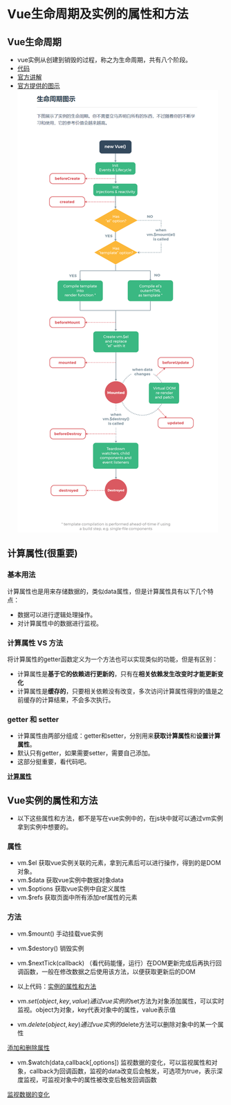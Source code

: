 # Vue生命周期及实例的属性和方法
## Vue生命周期
- vue实例从创建到销毁的过程，称之为生命周期，共有八个阶段。
- [代码](https://github.com/wangwren/Vue-learning/blob/master/vue03/03.html)
- [官方讲解](https://cn.vuejs.org/v2/api/#%E9%80%89%E9%A1%B9-%E7%94%9F%E5%91%BD%E5%91%A8%E6%9C%9F%E9%92%A9%E5%AD%90)
- [官方提供的图示](https://cn.vuejs.org/v2/guide/instance.html#%E7%94%9F%E5%91%BD%E5%91%A8%E6%9C%9F%E5%9B%BE%E7%A4%BA)
![1552717843939](../image/3.png)

## 计算属性(很重要)
### 基本用法
计算属性也是用来存储数据的，类似data属性，但是计算属性具有以下几个特点：
- 数据可以进行逻辑处理操作。
- 对计算属性中的数据进行监视。

### 计算属性 VS 方法
将计算属性的getter函数定义为一个方法也可以实现类似的功能，但是有区别：
- 计算属性是**基于它的依赖进行更新的**，只有在**相关依赖发生改变时才能更新变化**
- 计算属性是**缓存的**，只要相关依赖没有改变，多次访问计算属性得到的值是之前缓存的计算结果，不会多次执行。

### getter 和 setter
- 计算属性由两部分组成：getter和setter，分别用来**获取计算属性**和**设置计算属性**。
- 默认只有getter，如果需要setter，需要自己添加。
- 这部分挺重要，看代码吧。


[**计算属性**](https://github.com/wangwren/Vue-learning/blob/master/vue03/04.html)

## Vue实例的属性和方法
- 以下这些属性和方法，都不是写在vue实例中的，在js块中就可以通过vm实例拿到实例中想要的。
### 属性
- vm.$el  获取vue实例关联的元素，拿到元素后可以进行操作，得到的是DOM对象。
- vm.$data  获取vue实例中数据对象data
- vm.$options  获取vue实例中自定义属性
- vm.$refs  获取页面中所有添加ref属性的元素

### 方法
- vm.$mount()  手动挂载vue实例
- vm.$destory()  销毁实例
- vm.$nextTick(callback)  （看代码能懂，运行）在DOM更新完成后再执行回调函数，一般在修改数据之后使用该方法，以便获取更新后的DOM

- 以上代码：[实例的属性和方法](https://github.com/wangwren/Vue-learning/blob/master/vue03/05.html)

- vm.$set(object,key,value) 通过vue实例的$set方法为对象添加属性，可以实时监视。object为对象，key代表对象中的属性，value表示值
- vm.$delete(object,key)  通过vue实例的$delete方法可以删除对象中的某一个属性

[添加和删除属性](https://github.com/wangwren/Vue-learning/blob/master/vue03/06.html)

- vm.$watch(data,callback[,options])  监视数据的变化，可以监视属性和对象，callback为回调函数，监视的data改变后会触发，可选项为true，表示深度监视，可监视对象中的属性被改变后触发回调函数

[监视数据的变化](https://github.com/wangwren/Vue-learning/blob/master/vue03/07.html)